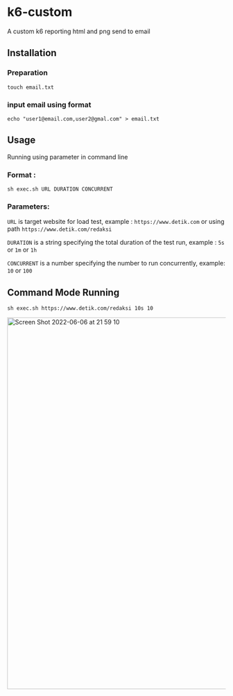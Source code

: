 # k6-custom

A custom k6 reporting html and png send to email

## Installation

### Preparation
```shell
touch email.txt
```

### input email using format
```shell
echo "user1@email.com,user2@gmal.com" > email.txt
```

## Usage

Running using parameter in command line

### Format :
```shell
sh exec.sh URL DURATION CONCURRENT
```

### Parameters:

`URL` is target website for load test, 
example : `https://www.detik.com` or using path `https://www.detik.com/redaksi`

`DURATION` is a string specifying the total duration of the test run, 
example : `5s` or `1m` or `1h`

`CONCURRENT` is a number specifying the number to run concurrently, 
example: `10` or `100`

## Command Mode Running

```shell
sh exec.sh https://www.detik.com/redaksi 10s 10
```

<img width="858" alt="Screen Shot 2022-06-06 at 21 59 10" src="https://user-images.githubusercontent.com/4769529/172187422-90286649-1144-4553-b5c1-c9e53b5783eb.png">

